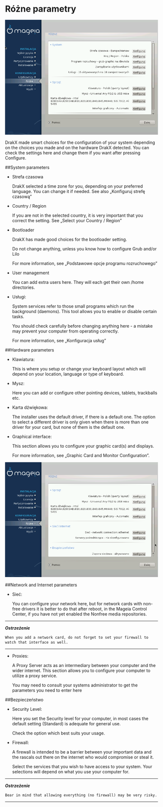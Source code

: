 # Różne parametry

![](./images/dx2-summary.png)

DrakX made smart choices for the configuration of your system depending on the choices you made and on the hardware DrakX detected. You can check the settings here and change them if you want after pressing Configure.

##System parameters

* Strefa czasowa

    DrakX selected a time zone for you, depending on your preferred language. You can change it if needed. See also „Konfiguruj strefę czasową”

* Country / Region

    If you are not in the selected country, it is very important that you correct the setting. See „Select your Country / Region”

* Bootloader

    DrakX has made good choices for the bootloader setting.

    Do not change anything, unless you know how to configure Grub and/or Lilo

    For more information, see „Podstawowe opcje programu rozruchowego”

* User management

    You can add extra users here. They will each get their own /home directories.

* Usługi:

    System services refer to those small programs which run the background (daemons). This tool allows you to enable or disable certain tasks.

    You should check carefully before changing anything here - a mistake may prevent your computer from operating correctly.

    For more information, see „Konfiguracja usług”

##Hardware parameters

 * Klawiatura:

    This is where you setup or change your keyboard layout which will depend on your location, language or type of keyboard.

 * Mysz:

    Here you can add or configure other pointing devices, tablets, trackballs etc.

 *  Karta dźwiękowa:

    The installer uses the default driver, if there is a default one. The option to select a different driver is only given when there is more than one driver for your card, but none of them is the default one.

*  Graphical interface:

    This section allows you to configure your graphic card(s) and displays.

    For more information, see „Graphic Card and Monitor Configuration”.

![](./images/dx2-summaryBottom.png)

##Network and Internet parameters

* Sieć:

    You can configure your network here, but for network cards with non-free drivers it is better to do that after reboot, in the Mageia Control Center, if you have not yet enabled the Nonfree media repositories.

---

***Ostrzeżenie***

    When you add a network card, do not forget to set your firewall to watch that interface as well.

---

* Proxies:

    A Proxy Server acts as an intermediary between your computer and the wider internet. This section allows you to configure your computer to utilize a proxy service.

    You may need to consult your systems administrator to get the parameters you need to enter here

##Bezpieczeństwo

* Security Level:

    Here you set the Security level for your computer, in most cases the default setting (Standard) is adequate for general use.

    Check the option which best suits your usage.
* Firewall:

    A firewall is intended to be a barrier between your important data and the rascals out there on the internet who would compromise or steal it.

    Select the services that you wish to have access to your system. Your selections will depend on what you use your computer for.

---

***Ostrzeżenie***

    Bear in mind that allowing everything (no firewall) may be very risky.


---
